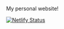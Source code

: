 My personal website!

[![Netlify Status](https://api.netlify.com/api/v1/badges/950a9ca6-a90b-4bf9-8b0b-bf95ad6a5526/deploy-status)](https://app.netlify.com/sites/levandovskyi/deploys)
